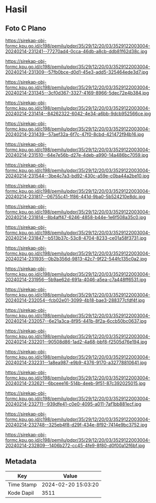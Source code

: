 # Hasil

## Foto C Plano

https://sirekap-obj-formc.kpu.go.id/c198/pemilu/pdpr/35/29/12/20/03/3529122003004-20240214-231241--77270ad4-0cca-46db-a8cb-ddb81f62d38c.jpg

https://sirekap-obj-formc.kpu.go.id/c198/pemilu/pdpr/35/29/12/20/03/3529122003004-20240214-231309--57fb0bce-d0d1-45e3-add5-325464ede3d7.jpg

https://sirekap-obj-formc.kpu.go.id/c198/pemilu/pdpr/35/29/12/20/03/3529122003004-20240214-231345--3cf0d367-3327-4169-8966-5dec72e4b384.jpg

https://sirekap-obj-formc.kpu.go.id/c198/pemilu/pdpr/35/29/12/20/03/3529122003004-20240214-231414--84262322-6042-4e34-a6bb-9dcb952566ce.jpg

https://sirekap-obj-formc.kpu.go.id/c198/pemilu/pdpr/35/29/12/20/03/3529122003004-20240214-231439--57aef32a-6f7c-47f0-8cbd-421472f94b16.jpg

https://sirekap-obj-formc.kpu.go.id/c198/pemilu/pdpr/35/29/12/20/03/3529122003004-20240214-231510--64e7e56b-d27e-4deb-a990-14a486bc7059.jpg

https://sirekap-obj-formc.kpu.go.id/c198/pemilu/pdpr/35/29/12/20/03/3529122003004-20240214-231544--3be4c7a3-bd92-430c-a59e-c0ba44a2be10.jpg

https://sirekap-obj-formc.kpu.go.id/c198/pemilu/pdpr/35/29/12/20/03/3529122003004-20240214-231817--06755c41-1f86-441d-9ba0-5b524210e8dc.jpg

https://sirekap-obj-formc.kpu.go.id/c198/pemilu/pdpr/35/29/12/20/03/3529122003004-20240214-231814--8b4aff47-6246-4858-b44e-1e6f508a35c0.jpg

https://sirekap-obj-formc.kpu.go.id/c198/pemilu/pdpr/35/29/12/20/03/3529122003004-20240214-231847--b513b37c-53c8-4704-8233-ce01a58f3731.jpg

https://sirekap-obj-formc.kpu.go.id/c198/pemilu/pdpr/35/29/12/20/03/3529122003004-20240214-231935--0b2b356d-9813-42c7-9f22-544fc135c0a2.jpg

https://sirekap-obj-formc.kpu.go.id/c198/pemilu/pdpr/35/29/12/20/03/3529122003004-20240214-231956--5b9ae62d-691a-4046-a5ea-c7a448ff6531.jpg

https://sirekap-obj-formc.kpu.go.id/c198/pemilu/pdpr/35/29/12/20/03/3529122003004-20240214-232054--fcb02e01-3099-4b18-bae3-288377cfdf4f.jpg

https://sirekap-obj-formc.kpu.go.id/c198/pemilu/pdpr/35/29/12/20/03/3529122003004-20240214-232057--6e21a3ca-8f95-441b-8f2a-6ccb50bc0637.jpg

https://sirekap-obj-formc.kpu.go.id/c198/pemilu/pdpr/35/29/12/20/03/3529122003004-20240214-232201--90508d86-1ad2-4a68-bbf8-f2505d76e194.jpg

https://sirekap-obj-formc.kpu.go.id/c198/pemilu/pdpr/35/29/12/20/03/3529122003004-20240214-232231--1a8ea987-e9b9-4376-9170-a32778810641.jpg

https://sirekap-obj-formc.kpu.go.id/c198/pemilu/pdpr/35/29/12/20/03/3529122003004-20240214-232621--6bceee16-514b-4eeb-9f51-87c392025015.jpg

https://sirekap-obj-formc.kpu.go.id/c198/pemilu/pdpr/35/29/12/20/03/3529122003004-20240214-232711--939dfe41-c0e0-4095-a011-7af1bb881ecf.jpg

https://sirekap-obj-formc.kpu.go.id/c198/pemilu/pdpr/35/29/12/20/03/3529122003004-20240214-232748--325eb4f8-d29f-434e-8f92-7414e9bc3752.jpg

https://sirekap-obj-formc.kpu.go.id/c198/pemilu/pdpr/35/29/12/20/03/3529122003004-20240214-232809--1406b272-cc45-4fe9-8f80-d0f00a12f6bf.jpg


## Metadata

| Key        | Value               |
| ---------- | ------------------- |
| Time Stamp | 2024-02-20 15:03:20 |
| Kode Dapil | 3511                |



